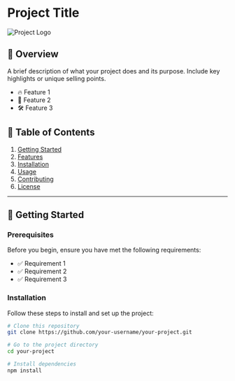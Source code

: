 # Project Title

![Project Logo](https://drive.google.com/file/d/1tpdSb6oe5VvdKuXCxTDkZxW_vp9IycpD/view?usp=sharing) <!-- Replace with your project logo -->

## 📖 Overview

A brief description of what your project does and its purpose. Include key highlights or unique selling points.

- 🔥 Feature 1
- 🚀 Feature 2
- 🛠️ Feature 3

## 📂 Table of Contents

1. [Getting Started](#getting-started)
2. [Features](#features)
3. [Installation](#installation)
4. [Usage](#usage)
5. [Contributing](#contributing)
6. [License](#license)

---

## 🚀 Getting Started

### Prerequisites

Before you begin, ensure you have met the following requirements:

- ✅ Requirement 1
- ✅ Requirement 2
- ✅ Requirement 3

### Installation

Follow these steps to install and set up the project:

```bash
# Clone this repository
git clone https://github.com/your-username/your-project.git

# Go to the project directory
cd your-project

# Install dependencies
npm install
